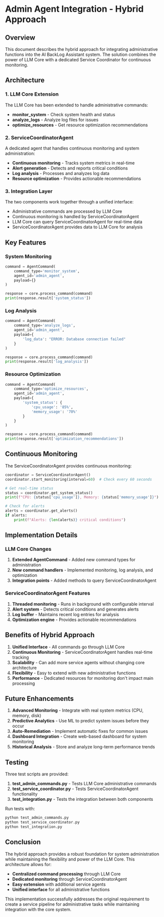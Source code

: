 


# Admin Agent Integration - Hybrid Approach

## Overview

This document describes the hybrid approach for integrating administrative functions into the AI BackLog Assistant system. The solution combines the power of LLM Core with a dedicated Service Coordinator for continuous monitoring.

## Architecture

### 1. LLM Core Extension

The LLM Core has been extended to handle administrative commands:

- **monitor_system** - Check system health and status
- **analyze_logs** - Analyze log files for issues
- **optimize_resources** - Get resource optimization recommendations

### 2. ServiceCoordinatorAgent

A dedicated agent that handles continuous monitoring and system administration:

- **Continuous monitoring** - Tracks system metrics in real-time
- **Alert generation** - Detects and reports critical conditions
- **Log analysis** - Processes and analyzes log data
- **Resource optimization** - Provides actionable recommendations

### 3. Integration Layer

The two components work together through a unified interface:

- Administrative commands are processed by LLM Core
- Continuous monitoring is handled by ServiceCoordinatorAgent
- LLM Core can query ServiceCoordinatorAgent for real-time data
- ServiceCoordinatorAgent provides data to LLM Core for analysis

## Key Features

### System Monitoring

```python
command = AgentCommand(
    command_type='monitor_system',
    agent_id='admin_agent',
    payload={}
)

response = core.process_command(command)
print(response.result['system_status'])
```

### Log Analysis

```python
command = AgentCommand(
    command_type='analyze_logs',
    agent_id='admin_agent',
    payload={
        'log_data': "ERROR: Database connection failed"
    }
)

response = core.process_command(command)
print(response.result['log_analysis'])
```

### Resource Optimization

```python
command = AgentCommand(
    command_type='optimize_resources',
    agent_id='admin_agent',
    payload={
        'system_status': {
            'cpu_usage': '85%',
            'memory_usage': '70%'
        }
    }
)

response = core.process_command(command)
print(response.result['optimization_recommendations'])
```

## Continuous Monitoring

The ServiceCoordinatorAgent provides continuous monitoring:

```python
coordinator = ServiceCoordinatorAgent()
coordinator.start_monitoring(interval=60)  # Check every 60 seconds

# Get real-time status
status = coordinator.get_system_status()
print(f"CPU: {status['cpu_usage']}, Memory: {status['memory_usage']}")

# Check for alerts
alerts = coordinator.get_alerts()
if alerts:
    print(f"Alerts: {len(alerts)} critical conditions")
```

## Implementation Details

### LLM Core Changes

1. **Extended AgentCommand** - Added new command types for administration
2. **New command handlers** - Implemented monitoring, log analysis, and optimization
3. **Integration points** - Added methods to query ServiceCoordinatorAgent

### ServiceCoordinatorAgent Features

1. **Threaded monitoring** - Runs in background with configurable interval
2. **Alert system** - Detects critical conditions and generates alerts
3. **Log buffer** - Maintains recent log entries for analysis
4. **Optimization engine** - Provides actionable recommendations

## Benefits of Hybrid Approach

1. **Unified Interface** - All commands go through LLM Core
2. **Continuous Monitoring** - ServiceCoordinatorAgent handles real-time tracking
3. **Scalability** - Can add more service agents without changing core architecture
4. **Flexibility** - Easy to extend with new administrative functions
5. **Performance** - Dedicated resources for monitoring don't impact main processing

## Future Enhancements

1. **Advanced Monitoring** - Integrate with real system metrics (CPU, memory, disk)
2. **Predictive Analytics** - Use ML to predict system issues before they occur
3. **Auto-Remediation** - Implement automatic fixes for common issues
4. **Dashboard Integration** - Create web-based dashboard for system monitoring
5. **Historical Analysis** - Store and analyze long-term performance trends

## Testing

Three test scripts are provided:

1. **test_admin_commands.py** - Tests LLM Core administrative commands
2. **test_service_coordinator.py** - Tests ServiceCoordinatorAgent functionality
3. **test_integration.py** - Tests the integration between both components

Run tests with:
```bash
python test_admin_commands.py
python test_service_coordinator.py
python test_integration.py
```

## Conclusion

The hybrid approach provides a robust foundation for system administration while maintaining the flexibility and power of the LLM Core. This architecture allows for:

- **Centralized command processing** through LLM Core
- **Dedicated monitoring** through ServiceCoordinatorAgent
- **Easy extension** with additional service agents
- **Unified interface** for all administrative functions

This implementation successfully addresses the original requirement to create a service pipeline for administrative tasks while maintaining integration with the core system.


